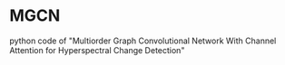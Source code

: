 # MGCN
python code of "Multiorder Graph Convolutional Network With Channel Attention for Hyperspectral Change Detection"
